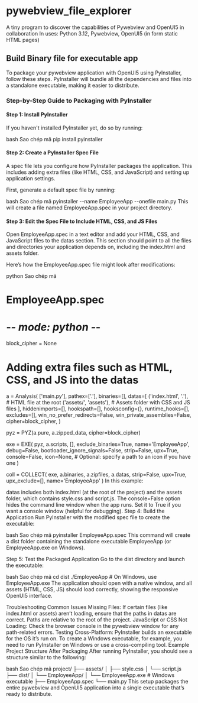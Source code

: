 # pywebview_file_explorer
A tiny program to discover the capabilities of Pywebview and OpenUI5 in collaboration
In uses: Python 3.12, Pywebview, OpenUI5 (in form static HTML pages)

## Build Binary file for executable app
To package your pywebview application with OpenUI5 using PyInstaller, follow these steps. PyInstaller will bundle all the dependencies and files into a standalone executable, making it easier to distribute.

### Step-by-Step Guide to Packaging with PyInstaller
#### Step 1: Install PyInstaller
If you haven't installed PyInstaller yet, do so by running:

bash
Sao chép mã
pip install pyinstaller
#### Step 2: Create a PyInstaller Spec File
A spec file lets you configure how PyInstaller packages the application. This includes adding extra files (like HTML, CSS, and JavaScript) and setting up application settings.

First, generate a default spec file by running:

bash
Sao chép mã
pyinstaller --name EmployeeApp --onefile main.py
This will create a file named EmployeeApp.spec in your project directory.

#### Step 3: Edit the Spec File to Include HTML, CSS, and JS Files
Open EmployeeApp.spec in a text editor and add your HTML, CSS, and JavaScript files to the datas section. This section should point to all the files and directories your application depends on, including the index.html and assets folder.

Here’s how the EmployeeApp.spec file might look after modifications:

python
Sao chép mã
# EmployeeApp.spec

# -*- mode: python -*-

block_cipher = None

# Adding extra files such as HTML, CSS, and JS into the datas
a = Analysis(
    ['main.py'],
    pathex=['.'],
    binaries=[],
    datas=[
        ('index.html', '.'),  # HTML file at the root
        ('assets/', 'assets'),  # Assets folder with CSS and JS files
    ],
    hiddenimports=[],
    hookspath=[],
    hooksconfig={},
    runtime_hooks=[],
    excludes=[],
    win_no_prefer_redirects=False,
    win_private_assemblies=False,
    cipher=block_cipher,
)

pyz = PYZ(a.pure, a.zipped_data, cipher=block_cipher)

exe = EXE(
    pyz,
    a.scripts,
    [],
    exclude_binaries=True,
    name='EmployeeApp',
    debug=False,
    bootloader_ignore_signals=False,
    strip=False,
    upx=True,
    console=False,
    icon=None,  # Optional: specify a path to an icon if you have one
)

coll = COLLECT(
    exe,
    a.binaries,
    a.zipfiles,
    a.datas,
    strip=False,
    upx=True,
    upx_exclude=[],
    name='EmployeeApp'
)
In this example:

datas includes both index.html (at the root of the project) and the assets folder, which contains style.css and script.js.
The console=False option hides the command line window when the app runs. Set it to True if you want a console window (helpful for debugging).
Step 4: Build the Application
Run PyInstaller with the modified spec file to create the executable:

bash
Sao chép mã
pyinstaller EmployeeApp.spec
This command will create a dist folder containing the standalone executable EmployeeApp (or EmployeeApp.exe on Windows).

Step 5: Test the Packaged Application
Go to the dist directory and launch the executable:

bash
Sao chép mã
cd dist
./EmployeeApp  # On Windows, use EmployeeApp.exe
The application should open with a native window, and all assets (HTML, CSS, JS) should load correctly, showing the responsive OpenUI5 interface.

Troubleshooting Common Issues
Missing Files: If certain files (like index.html or assets) aren’t loading, ensure that the paths in datas are correct. Paths are relative to the root of the project.
JavaScript or CSS Not Loading: Check the browser console in the pywebview window for any path-related errors.
Testing Cross-Platform: PyInstaller builds an executable for the OS it’s run on. To create a Windows executable, for example, you need to run PyInstaller on Windows or use a cross-compiling tool.
Example Project Structure After Packaging
After running PyInstaller, you should see a structure similar to the following:

bash
Sao chép mã
project/
├── assets/
│   ├── style.css
│   └── script.js
├── dist/
│   └── EmployeeApp/
│       └── EmployeeApp.exe  # Windows executable
├── EmployeeApp.spec
└── main.py
This setup packages the entire pywebview and OpenUI5 application into a single executable that’s ready to distribute. 
